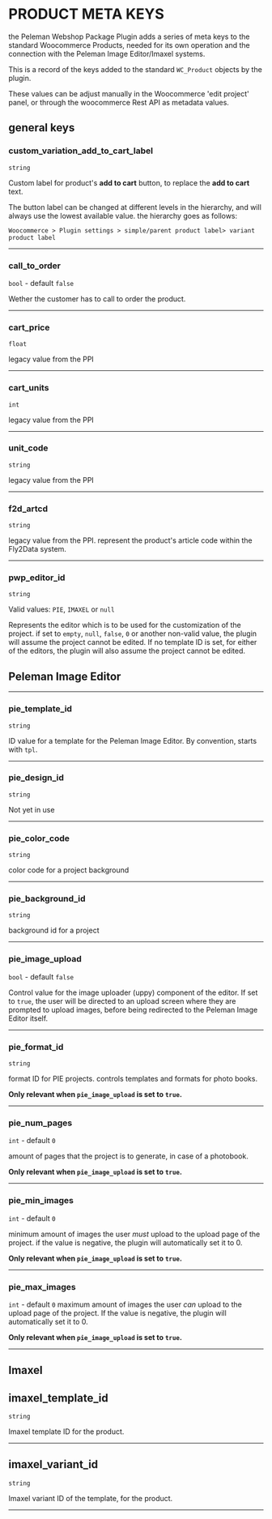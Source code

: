 # PRODUCT META KEYS

the Peleman Webshop Package Plugin adds a series of meta keys to the standard Woocommerce Products, needed for its own operation and the connection with the Peleman Image Editor/Imaxel systems.

This is a record of the keys added to the standard `WC_Product` objects by the plugin.

These values can be adjust manually in the Woocommerce 'edit project' panel, or through the woocommerce Rest API as metadata values.
## general keys

### custom_variation_add_to_cart_label
`string`

Custom label for product's **add to cart** button, to replace the **add to cart** text.

The button label can be changed at different levels in the hierarchy, and will always use the lowest available value. the hierarchy goes as follows:

```Woocommerce > Plugin settings > simple/parent product label> variant product label```
___
### call_to_order  
`bool` - default `false`

  Wether the customer has to call to order the product.
  ___
### cart_price
`float`

legacy value from the PPI
___
### cart_units
`int`

legacy value from the PPI
___
### unit_code
`string`

legacy value from the PPI
___
### f2d_artcd
`string`

legacy value from the PPI. represent the product's article code within the Fly2Data system.
___
### pwp_editor_id
`string`

Valid values: `PIE`, `IMAXEL` or `null`

Represents the editor which is to be used for the customization of the project. if set to `empty`, `null`, `false`, `0` or another non-valid value, the plugin will assume the project cannot be edited. If no template ID is set, for either of the editors, the plugin will also assume the project cannot be edited.

## Peleman Image Editor
___
### pie_template_id
`string`

ID value for a template for the Peleman Image Editor. By convention, starts with `tpl`.
___
### pie_design_id
`string`

Not yet in use
___
### pie_color_code
`string`

color code for a project background
___
### pie_background_id
`string`

background id for a project
___
### pie_image_upload
`bool` - default `false`

Control value for the image uploader (uppy) component of the editor. If set to `true`, the user will be directed to an upload screen where they are prompted to upload images, before being redirected to the Peleman Image Editor itself.
___
### pie_format_id
`string`

format ID for PIE projects. controls templates and formats for photo books.

**Only relevant when `pie_image_upload` is set to `true`.**
___
### pie_num_pages
`int` - default `0`

amount of pages that the project is to generate, in case of a photobook.

**Only relevant when `pie_image_upload` is set to `true`.**
___
### pie_min_images
`int` - default `0`

minimum amount of images the user *must* upload to the upload page of the project. if the value is negative, the plugin will automatically set it to 0.

**Only relevant when `pie_image_upload` is set to `true`.**
___
### pie_max_images
`int` - default `0`
maximum amount of images the user *can* upload to the upload page of the project. If the value is negative, the plugin will automatically set it to 0.

**Only relevant when `pie_image_upload` is set to `true`.**
___
## Imaxel
## imaxel_template_id
`string`

Imaxel template ID for the product.
___
## imaxel_variant_id
`string`

Imaxel variant ID of the template, for the product.
___

